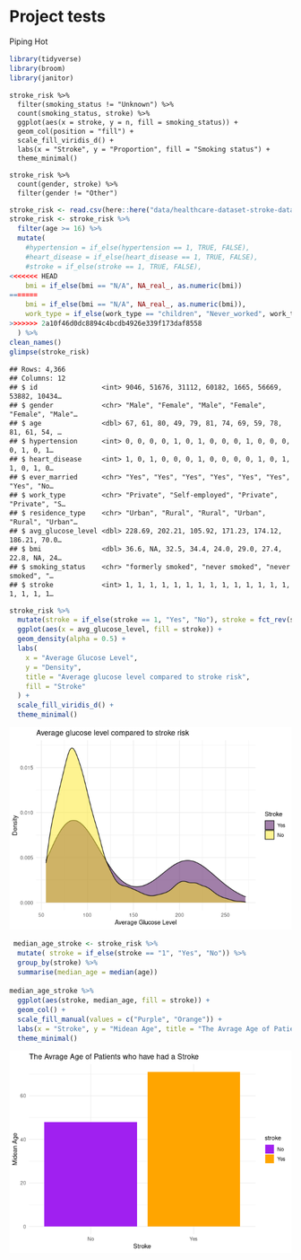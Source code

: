 Project tests
================
Piping Hot

``` r
library(tidyverse)
library(broom)
library(janitor)
```

``` {proposal-stuff}
stroke_risk %>%
  filter(smoking_status != "Unknown") %>%
  count(smoking_status, stroke) %>%
  ggplot(aes(x = stroke, y = n, fill = smoking_status)) +
  geom_col(position = "fill") +
  scale_fill_viridis_d() +
  labs(x = "Stroke", y = "Proportion", fill = "Smoking status") +
  theme_minimal()
```

``` {propsal-stuff2}
stroke_risk %>%
  count(gender, stroke) %>%
  filter(gender != "Other")
```

``` r
stroke_risk <- read.csv(here::here("data/healthcare-dataset-stroke-data.csv"))
stroke_risk <- stroke_risk %>%
  filter(age >= 16) %>%
  mutate(
    #hypertension = if_else(hypertension == 1, TRUE, FALSE),
    #heart_disease = if_else(heart_disease == 1, TRUE, FALSE),
    #stroke = if_else(stroke == 1, TRUE, FALSE),
<<<<<<< HEAD
    bmi = if_else(bmi == "N/A", NA_real_, as.numeric(bmi))
=======
    bmi = if_else(bmi == "N/A", NA_real_, as.numeric(bmi)),
    work_type = if_else(work_type == "children", "Never_worked", work_type)
>>>>>>> 2a10f46d0dc8894c4bcdb4926e339f173daf8558
  ) %>%
clean_names()
glimpse(stroke_risk)
```

    ## Rows: 4,366
    ## Columns: 12
    ## $ id                <int> 9046, 51676, 31112, 60182, 1665, 56669, 53882, 10434…
    ## $ gender            <chr> "Male", "Female", "Male", "Female", "Female", "Male"…
    ## $ age               <dbl> 67, 61, 80, 49, 79, 81, 74, 69, 59, 78, 81, 61, 54, …
    ## $ hypertension      <int> 0, 0, 0, 0, 1, 0, 1, 0, 0, 0, 1, 0, 0, 0, 0, 1, 0, 1…
    ## $ heart_disease     <int> 1, 0, 1, 0, 0, 0, 1, 0, 0, 0, 0, 1, 0, 1, 1, 0, 1, 0…
    ## $ ever_married      <chr> "Yes", "Yes", "Yes", "Yes", "Yes", "Yes", "Yes", "No…
    ## $ work_type         <chr> "Private", "Self-employed", "Private", "Private", "S…
    ## $ residence_type    <chr> "Urban", "Rural", "Rural", "Urban", "Rural", "Urban"…
    ## $ avg_glucose_level <dbl> 228.69, 202.21, 105.92, 171.23, 174.12, 186.21, 70.0…
    ## $ bmi               <dbl> 36.6, NA, 32.5, 34.4, 24.0, 29.0, 27.4, 22.8, NA, 24…
    ## $ smoking_status    <chr> "formerly smoked", "never smoked", "never smoked", "…
    ## $ stroke            <int> 1, 1, 1, 1, 1, 1, 1, 1, 1, 1, 1, 1, 1, 1, 1, 1, 1, 1…

``` r
stroke_risk %>%
  mutate(stroke = if_else(stroke == 1, "Yes", "No"), stroke = fct_rev(stroke)) %>%
  ggplot(aes(x = avg_glucose_level, fill = stroke)) +
  geom_density(alpha = 0.5) +
  labs(
    x = "Average Glucose Level",
    y = "Density",
    title = "Average glucose level compared to stroke risk",
    fill = "Stroke"
  ) +
  scale_fill_viridis_d() +
  theme_minimal()
```

![](testing_files/figure-gfm/makeup-artist-1.png)<!-- -->

``` r
 median_age_stroke <- stroke_risk %>%
  mutate( stroke = if_else(stroke == "1", "Yes", "No")) %>%
  group_by(stroke) %>%
  summarise(median_age = median(age))

median_age_stroke %>%
  ggplot(aes(stroke, median_age, fill = stroke)) +
  geom_col() +
  scale_fill_manual(values = c("Purple", "Orange")) +
  labs(x = "Stroke", y = "Midean Age", title = "The Avrage Age of Patients who have had a Stroke") +
  theme_minimal() 
```

![](testing_files/figure-gfm/photographer-1.png)<!-- -->
